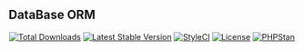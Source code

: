 ## DataBase ORM
<p align="center">
    <a href="https://packagist.org/packages/shoyimobloqulov/php-orm"><img src="https://img.shields.io/packagist/dt/shoyimobloqulov/php-orm" alt="Total Downloads"></a>
    <a href="https://packagist.org/packages/shoyimobloqulov/php-orm"><img src="https://img.shields.io/packagist/v/shoyimobloqulov/php-orm" alt="Latest Stable Version"></a>
    <a href="https://github.styleci.io/repos/433058724?branch=master"><img src="https://github.styleci.io/repos/433058724/shield?branch=master" alt="StyleCI"></a>
    <a href="https://packagist.org/packages/shoyimobloqulov/php-orm"><img src="https://img.shields.io/packagist/l/shoyimobloqulov/php-orm" alt="License"></a>
    <a href="https://phpstan.org/"><img src="https://img.shields.io/badge/PHPStan-level%206-brightgreen.svg?style=flat" alt="PHPStan"></a>
</p>
